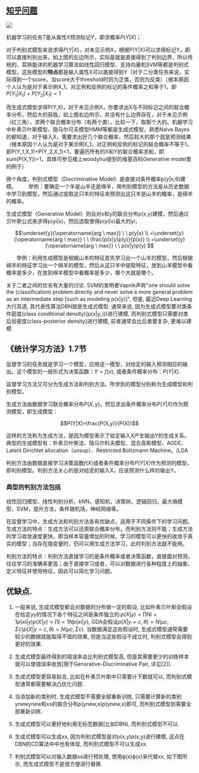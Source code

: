 
## [知乎问题](https://www.zhihu.com/question/20446337)

![](https://pic2.zhimg.com/80/v2-a2e753542fc6384ee351cabdbe6dd523_hd.jpg)

机器学习的任务$T$是从属性X预测标记Y，即求概率$P(Y|X)$；

对于判别式模型来说求得$P(Y|X)$，对未见示例X，根据P(Y|X)可以求得标记Y，即可以直接判别出来，如上图的左边所示，实际是就是直接得到了判别边界，所以传统的、耳熟能详的机器学习算法如线性回归模型、支持向量机SVM等都是判别式模型，这些模型的**特点**都是输入属性X可以直接得到Y（对于二分类任务来说，实际得到一个score，当score大于threshold时则为正类，否则为反类）（根本原因个人认为是对于某示例X_1，对正例和反例的标记的条件概率之和等于1，即$P(Y_1|X_1)+P(Y_2|X_1)=1$

而生成式模型求得P(Y,X)，对于未见示例X，你要求出X与不同标记之间的联合概率分布，然后大的获胜，如上图右边所示，并没有什么边界存在，对于未见示例（红三角），求两个联合概率分布（有两个类），比较一下，取那个大的。机器学习中朴素贝叶斯模型、隐马尔可夫模型HMM等都是生成式模型，熟悉Naive Bayes的都知道，对于输入X，需要求出好几个联合概率，然后较大的那个就是预测结果（根本原因个人认为是对于某示例X_1，对正例和反例的标记的联合概率不等于1，即P(Y_1,X_1)+P(Y_2,X_1)<1，要遍历所有的X和Y的联合概率求和，即sum(P(X,Y))=1，具体可参见楼上woodyhui提到的维基百科Generative model里的例子）

换个角度，判别式模型（Discriminative Model）是直接对条件概率p(y|x;θ)建模。
　　举例：要确定一个羊是山羊还是绵羊，用判别模型的方法是从历史数据中学习到模型，然后通过提取这只羊的特征来预测出这只羊是山羊的概率，是绵羊的概率。
  
生成式模型（Generative Model）则会对x和y的联合分布p(x,y)建模，然后通过贝叶斯公式来求得p(yi|x)，然后选取使得p(yi|x)最大的yi，

$$\underset{y}{\operatorname{arg \ max}} \ \ p(y|x) \\  
=\underset{y}{\operatorname{arg \ max}} \ \ \frac{p(x|y)p(y)}{p(x)} \\
=\underset{y}{\operatorname{arg \ max}} \ \ p(x|y)p(y)
$$

　　举例：利用生成模型是根据山羊的特征首先学习出一个山羊的模型，然后根据绵羊的特征学习出一个绵羊的模型，然后从这只羊中提取特征，放到山羊模型中看概率是多少，在放到绵羊模型中看概率是多少，哪个大就是哪个。

关于二者之间的优劣有大量的讨论. SVM的发明者Vapnik声称"one should solve the (classification) problem directly and never solve a more general problem as an intermediate step [such as modeling p(x|y)]", 但是, 最近Deep Learning大行其道, 其代表性算法DBN就是生成式模型. 通常来说, 因为生成式模型要对类条件密度(class conditional density)\(p(x|y_i)\)进行建模, 而判别式模型只需要对类后验密度(class-posterior density)进行建模, 前者通常会比后者要复杂, 更难以建模

## 《统计学习方法》1.7节

监督学习的任务就是学习一个模型，应用这一模型，对给定的输入预测相应的输出。这个模型的一般形式为决策函数：$Y=f(x)$, 或者条件概率分布：$P(Y|X)$.

监督学习方法又可分为生成方法和判别方法。所学到的模型分别称为生成模型和判别模型。

生成方法由数据学习联合概率分布$P(X,y)$，然后求出条件概率分布$P(Y|X)$作为预测模型，即生成模型：

$$P(Y|X)=\frac{P(X,y)}{P(X)}$$

这样的方法称为生成方法，是因为模型表示了给定输入X产生输出Y的生成关系。典型的生成模型有：朴素贝叶斯法、隐马尔科夫模型、混合高斯模型、AODE、Latent Dirichlet allocation（unsup）、Restricted Boltzmann Machine。/LDA     

判别方法由数据直接学习决策函数$f(X)$或者条件概率分布$P(Y|X)$作为预测的模型，即判别模型。判别方法关心的是对给定的输入X，应该预测什么样的输出Y。

### 典型的判别方法包括

线性回归模型、线性判别分析、kNN，感知机，决策树，逻辑回归，最大熵模型，SVM，提升方法，条件随机场，神经网络等。

在监督学习中，生成方法和判别方法各有优缺点，适用于不同条件下的学习问题。    
生成方法的特点：生成方法可以还原联合概率分布，而判别方法则不能；生成方法的学习收敛速度更快，即当样本容量增加的时候，学习的模型可以更快的收敛于真实的模型；当存在隐变量时，仍可以用生成方法学习，此时判别方法就不能用。     

判别方法的特点：判别方法直接学习的是条件概率或者决策函数，直接面对预测，往往学习的准确率更高；由于直接学习或者，可以对数据进行各种程度上的抽象、定义特征并使用特征，因此可以简化学习问题。

## 优缺点.

1. 一般来说, 生成式模型都会对数据的分布做一定的假设, 比如朴素贝叶斯会假设在给定yy的情况下各个特征之间是条件独立的:$p(X|y)=∏Ni=1p(xi|y)p(X|y)=∏i=1Np(xi|y)$, GDA会假设$p(X|y=c,θ)=N(μc,Σc)p(X|y=c,θ)=N(μc,Σc)$. 当数据满足这些假设时, 生成式模型通常需要较少的数据就能取得不错的效果, 但是当这些假设不成立时, 判别式模型会得到更好的效果.

2. 生成式模型最终得到的错误率会比判别式模型高, 但是其需要更少的训练样本就可以使错误率收敛[限于Genarative-Discriminative Pair, 详见[2]].

3. 生成式模型更容易拟合, 比如在朴素贝叶斯中只需要计下数就可以, 而判别式模型通常都需要解决凸优化问题.

4. 当添加新的类别时, 生成式模型不需要全部重新训练, 只需要计算新的类别ynewynew和xx的联合分布p(ynew,x)p(ynew,x)即可, 而判别式模型则需要全部重新训练.

5. 生成式模型可以更好地利用无标签数据(比如DBN), 而判别式模型不可以.

6. 生成式模型可以生成xx, 因为判别式模型是对p(x,y)p(x,y)进行建模, 这点在DBN的CD算法中中也有体现, 而判别式模型不可以生成xx.

7. 判别式模型可以对输入数据xx进行预处理, 使用ϕ(x)ϕ(x)来代替xx, 如下图所示, 而生成式模型不是很方便进行替换.
